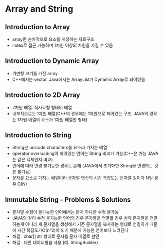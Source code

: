 # Array and String
## Introduction to Array
- array란 순차적으로 요소를 저장하는 자료구조
- index로 접근 가능하며 1차원 이상의 차원을 가질 수 있음
## Introduction to Dynamic Array
- 가변형 크기를 가진 array
- C++에서는 vector, Java에서는 ArrayList가 Dynamic Array로 되어있음
## Introduction to 2D Array
- 2차원 배열. 직사각형 형태의 배열
- 내부적으로는 1차원 배열(C++의 경우에는 1차원으로 되어있는 구조. JAVA의 경우는 1차원 배열의 요소가 1차원 배열인 형태)
## Introduction to String
- String은 unicode characters를 요소라 가지는 배열
- operator overloading이 되어있는 언어는 String 비교가 가능(C++은 가능 JAVA는 같은 객체인지 비교)
- 언어에 따라 변경 불가능한 경우도 존재 (JAVA에서 초기화한 String을 변경하는 것은 불가능)
- 문자를 요소로 가지는 배열이라 문자열 연산의 시간 복잡도는 문자열 길이가 N일 경우 O(N)
## Immutable String - Problems & Solutions
- 문자열 수정이 불가능한 언어에서는 문자 하나만 수정 불가능
- JAVA와 같이 수정 불가능한 언어의 경우 문자열을 연결할 경우 실제 문자열을 연결하는게 아니라 새 문자열을 생성해서 기존 문자열을 복사하는 형태로 연결하기 때문에 시간 복잡도가O(n^2)이 되기 때문에 가능한 언어보다 느려진다
- 해결 : char\[\] str 형태로 문자를 문자 배열로 선언
- 해결 : 다른 데이터형을 사용 (예. StringBuilder)
